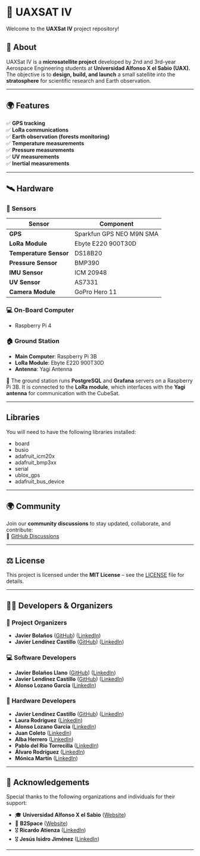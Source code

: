 # 🚀 UAXSAT IV  

Welcome to the **UAXSat IV** project repository!  

## 📖 About  

UAXSat IV is a **microsatellite project** developed by 2nd and 3rd-year Aerospace Engineering students at **Universidad Alfonso X el Sabio (UAX).** The objective is to **design, build, and launch** a small satellite into the **stratosphere** for scientific research and Earth observation.  

---

## 🌍 Features  

✅ **GPS tracking**  
✅ **LoRa communications**  
✅ **Earth observation (forests monitoring)**  
✅ **Temperature measurements**  
✅ **Pressure measurements**  
✅ **UV measurements**  
✅ **Inertial measurements**  

---

## 🛰️ Hardware  

### 🔧 **Sensors**  

| Sensor | Component |
|--------|-----------|
| **GPS** | Sparkfun GPS NEO M9N SMA |
| **LoRa Module** | Ebyte E220 900T30D |
| **Temperature Sensor** | DS18B20 |
| **Pressure Sensor** | BMP390 |
| **IMU Sensor** | ICM 20948 |
| **UV Sensor** | AS7331 |
| **Camera Module** | GoPro Hero 11 |

### 💻 **On-Board Computer**  
- Raspberry Pi 4  

### 🏠 **Ground Station**  
- **Main Computer**: Raspberry Pi 3B  
- **LoRa Module**: Ebyte E220 900T30D  
- **Antenna**: Yagi Antenna  

📡 The ground station runs **PostgreSQL** and **Grafana** servers on a Raspberry Pi 3B. It is connected to the **LoRa module**, which interfaces with the **Yagi antenna** for communication with the CubeSat.  

---

## Libraries
You will need to have the following libraries installed:

- board
- busio
- adafruit_icm20x
- adafruit_bmp3xx
- serial
- ublox_gps
- adafruit_bus_device

---

## 🌍 Community  

Join our **community discussions** to stay updated, collaborate, and contribute:  
📢 [GitHub Discussions](https://github.com/JaviLendi/UAXSat/discussions)  

---

## ⚖️ License  

This project is licensed under the **MIT License** – see the [LICENSE](LICENSE) file for details.  

---

## 👨‍💻 Developers & Organizers  

### 🎯 **Project Organizers**  
- **Javier Bolaños** ([GitHub](https://github.com/javierbolanosllano)) ([LinkedIn](https://www.linkedin.com/in/javierbolanosllano/))  
- **Javier Lendínez Castillo** ([GitHub](https://github.com/JaviLendi)) ([LinkedIn](https://www.linkedin.com/in/javierlendinez/))  

### 💻 **Software Developers**  
- **Javier Bolaños Llano** ([GitHub](https://github.com/javierbolanosllano)) ([LinkedIn](https://www.linkedin.com/in/javierbolanosllano/))  
- **Javier Lendínez Castillo** ([GitHub](https://github.com/JaviLendi)) ([LinkedIn](https://www.linkedin.com/in/javierlendinez/))  
- **Alonso Lozano Garcia** ([LinkedIn](https://www.linkedin.com/in/alonso-l-b75102254/))  

### 🔩 **Hardware Developers**  
- **Javier Lendínez Castillo** ([GitHub](https://github.com/JaviLendi)) ([LinkedIn](https://www.linkedin.com/in/javierlendinez/))  
- **Laura Rodríguez** ([LinkedIn](https://www.linkedin.com/in/laura-rodr%C3%ADguez-sotillo-3711811a5/))  
- **Alonso Lozano Garcia** ([LinkedIn](https://www.linkedin.com/in/alonso-l-b75102254/))  
- **Juan Coleto** ([LinkedIn](https://www.linkedin.com/in/juan-coleto-arteche-4b2600309/))  
- **Alba Herrero** ([LinkedIn](https://www.linkedin.com/in/alba-herrero-prado-515102257/))  
- **Pablo del Río Torrecilla** ([LinkedIn]())  
- **Álvaro Rodríguez** ([LinkedIn]())  
- **Mónica Martín** ([LinkedIn]())  

---

## 🙌 Acknowledgements  

Special thanks to the following organizations and individuals for their support:  

- 🎓 **Universidad Alfonso X el Sabio** ([Website](https://www.uax.com/))  
- 🚀 **B2Space** ([Website](https://b2-space.com/))  
- 🎖 **Ricardo Atienza** ([LinkedIn](https://www.linkedin.com/in/ricardo-atienza))  
- 🎖 **Jesús Isidro Jiménez** ([LinkedIn](https://www.linkedin.com/in/jesus-isidro-jimenez-3577b8153/))  

---

